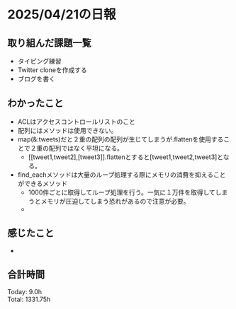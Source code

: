 # 2025/04/21の日報
## 取り組んだ課題一覧
* タイピング練習
*  Twitter cloneを作成する
*  ブログを書く
## わかったこと
* ACLはアクセスコントロールリストのこと
* 配列にはメソッドは使用できない。
* map(&:tweets)だと２重の配列の配列が生じてしまうが.flattenを使用することで２重の配列ではなく平坦になる。
  *  [[tweet1,tweet2],[tweet3]].flattenとすると[tweet1,tweet2,tweet3]となる。
* find_eachメソッドは大量のループ処理する際にメモリの消費を抑えることができるメソッド
  * 1000件ごとに取得してループ処理を行う。一気に１万件を取得してしまうとメモリが圧迫してしまう恐れがあるので注意が必要。
  *   
## 感じたこと
* 
##  合計時間 
Today: 9.0h<br>
Total: 1331.75h
